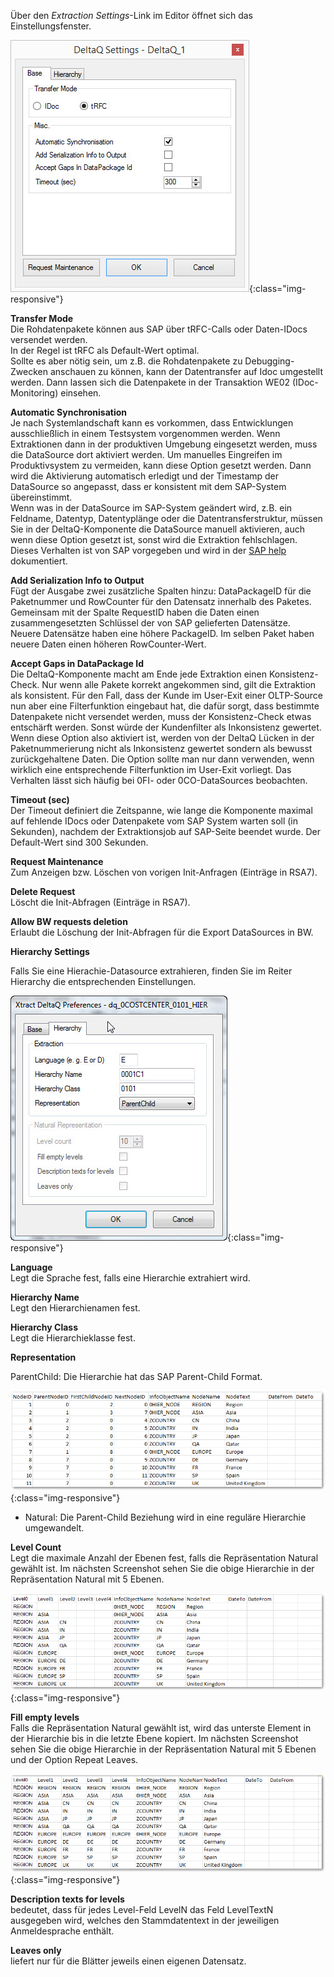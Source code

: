 Über den *Extraction Settings*-Link im Editor öffnet sich das Einstellungsfenster.

![XU_DeltaQ_Settings](/img/content/XU_DeltaQ_Settings.png){:class="img-responsive"}

**Transfer Mode**<br>
Die Rohdatenpakete können aus SAP über tRFC-Calls oder Daten-IDocs versendet werden. <br>
In der Regel ist tRFC als Default-Wert optimal. <br>Sollte es aber nötig sein, um z.B. die Rohdatenpakete zu Debugging-Zwecken anschauen zu können, kann der Datentransfer auf Idoc umgestellt werden. Dann lassen sich die Datenpakete in der Transaktion WE02 (IDoc-Monitoring) einsehen.


**Automatic Synchronisation**<br>
Je nach Systemlandschaft kann es vorkommen, dass Entwicklungen ausschließlich in einem Testsystem vorgenommen werden. Wenn Extraktionen dann in der produktiven Umgebung eingesetzt werden, muss die DataSource dort aktiviert werden. Um manuelles Eingreifen im Produktivsystem zu vermeiden, kann diese Option gesetzt werden. Dann wird die Aktivierung automatisch erledigt und der Timestamp der DataSource so angepasst, dass er konsistent mit dem SAP-System übereinstimmt.<br>
Wenn was in der DataSource im SAP-System geändert wird, z.B. ein Feldname, Datentyp, Datentyplänge oder die Datentransferstruktur, müssen Sie in der DeltaQ-Komponente die DataSource manuell aktivieren, auch wenn diese Option gesetzt ist, sonst wird die Extraktion fehlschlagen. Dieses Verhalten ist von SAP vorgegeben und wird in der [SAP help](https://help.sap.com/viewer/ccc9cdbdc6cd4eceaf1e5485b1bf8f4b/7.4.19/de-DE/4a12eaff76df1b42e10000000a42189c.html) dokumentiert.

**Add Serialization Info to Output**<br>
Fügt der Ausgabe zwei zusätzliche Spalten hinzu: DataPackageID für die Paketnummer und RowCounter für den Datensatz innerhalb des Paketes.<br>
Gemeinsam mit der Spalte RequestID haben die Daten einen zusammengesetzten Schlüssel der von SAP gelieferten Datensätze.<br>
Neuere Datensätze haben eine höhere PackageID.
Im selben Paket haben neuere Daten einen höheren RowCounter-Wert. 


**Accept Gaps in DataPackage Id**<br>
Die DeltaQ-Komponente macht am Ende jede Extraktion einen Konsistenz-Check. Nur wenn alle Pakete korrekt angekommen sind, gilt die Extraktion als konsistent. Für den Fall, dass der Kunde im User-Exit einer OLTP-Source nun aber eine Filterfunktion eingebaut hat, die dafür sorgt, dass bestimmte Datenpakete nicht versendet werden, muss der Konsistenz-Check etwas entschärft werden. Sonst würde der Kundenfilter als Inkonsistenz gewertet. Wenn diese Option also aktiviert ist, werden von der DeltaQ Lücken in der Paketnummerierung nicht als Inkonsistenz gewertet sondern als bewusst zurückgehaltene Daten. Die Option sollte man nur dann verwenden, wenn wirklich eine entsprechende Filterfunktion im User-Exit vorliegt. Das Verhalten lässt sich häufig bei 0FI- oder 0CO-DataSources beobachten.

**Timeout (sec)**<br>
Der Timeout definiert die Zeitspanne, wie lange die Komponente maximal auf fehlende IDocs oder Datenpakete vom SAP System warten soll (in Sekunden), nachdem der Extraktionsjob auf SAP-Seite beendet wurde. Der Default-Wert sind 300 Sekunden.

**Request Maintenance**<br>
Zum Anzeigen bzw. Löschen von vorigen Init-Anfragen (Einträge in RSA7).

**Delete Request**<br>
Löscht die Init-Abfragen (Einträge in RSA7).

**Allow BW requests deletion**<br>
Erlaubt die Löschung der Init-Abfragen für die Export DataSources in BW.



**Hierarchy Settings**<br>

Falls Sie eine Hierachie-Datasource extrahieren, finden Sie im Reiter Hierarchy die entsprechenden Einstellungen.

![Deltaq-Preferences-Hierarchy](/img/content/Deltaq-Preferences-Hierarchy.png){:class="img-responsive"}

**Language**<br>
Legt die Sprache fest, falls eine Hierarchie extrahiert wird.

**Hierarchy Name**<br>
Legt den Hierarchienamen fest.

**Hierarchy Class**<br>
Legt die Hierarchieklasse fest.


**Representation**<br>

ParentChild: Die Hierarchie hat das SAP Parent-Child Format.

![Deltaq-Hierarchies-Parent-Child](/img/content/Deltaq-Hierarchies-Parent-Child.png){:class="img-responsive"}

- Natural: Die Parent-Child Beziehung wird in eine reguläre Hierarchie umgewandelt.

**Level Count**<br>
Legt die maximale Anzahl der Ebenen fest, falls die Repräsentation Natural gewählt ist. Im nächsten Screenshot sehen Sie die obige Hierarchie in der Repräsentation Natural mit 5 Ebenen.

![Deltaq-Hierarchies-Parent-Child-Natural](/img/content/Deltaq-Hierarchies-Parent-Child-Natural.png){:class="img-responsive"}

**Fill empty levels**<br>
Falls die Repräsentation Natural gewählt ist, wird das unterste Element in der Hierarchie bis in die letzte Ebene kopiert. Im nächsten Screenshot sehen Sie die obige Hierarchie in der Repräsentation Natural mit 5 Ebenen und der Option Repeat Leaves.

![Deltaq-Hierarchies-Parent-Child-Repeat](/img/content/Deltaq-Hierarchies-Parent-Child-Repeat.png){:class="img-responsive"}

**Description texts for levels** <br>
bedeutet, dass für jedes Level-Feld LevelN das Feld LevelTextN ausgegeben wird, welches den Stammdatentext in der jeweiligen Anmeldesprache enthält.

**Leaves only**<br>
liefert nur für die Blätter jeweils einen eigenen Datensatz. 